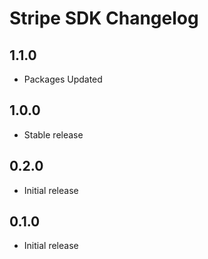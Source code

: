 # Stripe SDK Changelog

## 1.1.0
* Packages Updated

## 1.0.0
* Stable release

## 0.2.0
* Initial release

## 0.1.0
* Initial release